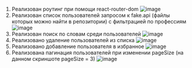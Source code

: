 1. Реализован роутинг при помощи react-router-dom
![image](https://user-images.githubusercontent.com/83139924/172153936-b3328692-4877-48fa-bf3b-80a4d137bb83.png)
2. Реализован список пользователей запросом к fake.api (файлы которых можно найти в репозитории) с фильтрацией по профессиям
![image](https://user-images.githubusercontent.com/83139924/172153908-671776cf-1622-4c01-b852-c355c9a8430d.png)
3. Реализован поиск по словам среди пользователей
![image](https://user-images.githubusercontent.com/83139924/172154239-fa307051-5cd8-4884-9d57-dc4bc38155d7.png)
4. Реализовано удаление пользователей из списка
![image](https://user-images.githubusercontent.com/83139924/172154444-928e4c9e-9703-482e-8d5f-ecf749f1654d.png)
5. Реализовано добавление пользователя в избранное
![image](https://user-images.githubusercontent.com/83139924/172154620-fde7ff4c-84c4-4513-8f8a-48b69561749a.png)
6. Реализована пагинация пользователей при изменении pageSize (на данном скриншоте pageSize = 3)
![image](https://user-images.githubusercontent.com/83139924/172154755-068683d7-4f30-4ae6-96fb-25d035377520.png)
